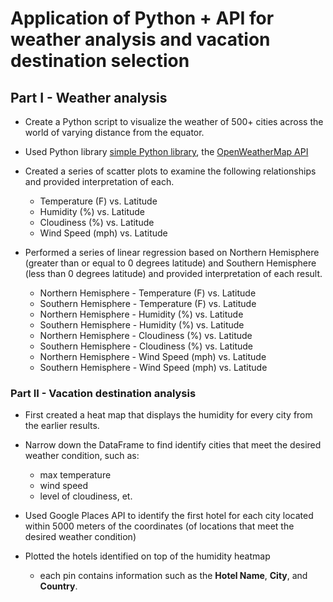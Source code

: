 # Application of Python + API for weather analysis and vacation destination selection

## Part I - Weather analysis

- Create a Python script to visualize the weather of 500+ cities across the world of varying distance from the equator. 
- Used Python library [simple Python library](https://pypi.python.org/pypi/citipy), the [OpenWeatherMap API](https://openweathermap.org/api)

- Created a series of scatter plots to examine the following relationships and provided interpretation of each.

  * Temperature (F) vs. Latitude
  * Humidity (%) vs. Latitude
  * Cloudiness (%) vs. Latitude
  * Wind Speed (mph) vs. Latitude


- Performed a series of linear regression based on Northern Hemisphere (greater than or equal to 0 degrees latitude) and Southern Hemisphere (less than 0 degrees latitude) and provided interpretation of each result.

  * Northern Hemisphere - Temperature (F) vs. Latitude
  * Southern Hemisphere - Temperature (F) vs. Latitude
  * Northern Hemisphere - Humidity (%) vs. Latitude
  * Southern Hemisphere - Humidity (%) vs. Latitude
  * Northern Hemisphere - Cloudiness (%) vs. Latitude
  * Southern Hemisphere - Cloudiness (%) vs. Latitude
  * Northern Hemisphere - Wind Speed (mph) vs. Latitude
  * Southern Hemisphere - Wind Speed (mph) vs. Latitude

### Part II - Vacation destination analysis 

* First created a heat map that displays the humidity for every city from the earlier results.

* Narrow down the DataFrame to find identify cities that meet the desired weather condition, such as:
  * max temperature
  * wind speed
  * level of cloudiness, et.

* Used Google Places API to identify the first hotel for each city located within 5000 meters of the coordinates (of locations that meet the desired weather condition)

* Plotted the hotels identified on top of the humidity heatmap
  * each pin contains information such as the **Hotel Name**, **City**, and **Country**.
